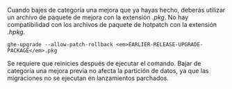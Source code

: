 Cuando bajes de categoría una mejora que ya hayas hecho, deberás utilizar un archivo de paquete de mejora con la extensión *.pkg*. No hay compatibilidad con los archivos de paquete de hotpatch con la extensión *.hpkg*.

```shell
ghe-upgrade --allow-patch-rollback <em>EARLIER-RELEASE-UPGRADE-PACKAGE</em>.pkg
```

Se requiere que reinicies después de ejecutar el comando. Bajar de categoría una mejora previa no afecta la partición de datos, ya que las migraciones no se ejecutan en lanzamientos parchados.
